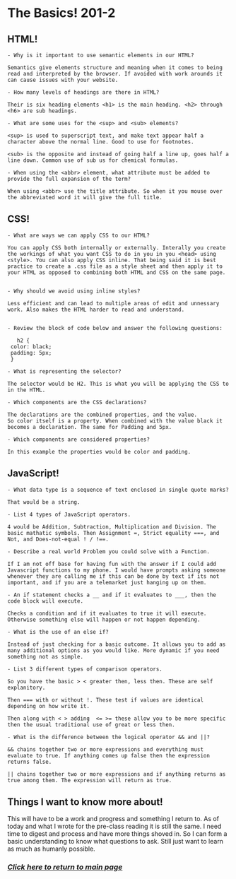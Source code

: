 # The Basics! 201-2

## HTML!

    - Why is it important to use semantic elements in our HTML?

    Semantics give elements structure and meaning when it comes to being read and interpreted by the browser. If avoided with work arounds it can cause issues with your website.

    - How many levels of headings are there in HTML?

    Their is six heading elements <h1> is the main heading. <h2> through <h6> are sub headings.

    - What are some uses for the <sup> and <sub> elements?

    <sup> is used to superscript text, and make text appear half a character above the normal line. Good to use for footnotes.

    <sub> is the opposite and instead of going half a line up, goes half a line down. Common use of sub us for chemical formulas.
    
    - When using the <abbr> element, what attribute must be added to provide the full expansion of the term?

    When using <abbr> use the title attribute. So when it you mouse over the abbreviated word it will give the full title.


## CSS!

    - What are ways we can apply CSS to our HTML?

    You can apply CSS both internally or externally. Interally you create the workings of what you want CSS to do in you in you <head> using <style>. You can also apply CSS inline. That being said it is best practice to create a .css file as a style sheet and then apply it to your HTML as opposed to combining both HTML and CSS on the same page.


    - Why should we avoid using inline styles?

    Less efficient and can lead to multiple areas of edit and unnessary work. Also makes the HTML harder to read and understand.


    - Review the block of code below and answer the following questions:

       h2 {
     color: black;
     padding: 5px;
     }

    - What is representing the selector?

    The selector would be H2. This is what you will be applying the CSS to in the HTML.

    - Which components are the CSS declarations?

    The declarations are the combined properties, and the value.
    So color itself is a property. When combined with the value black it becomes a declaration. The same for Padding and 5px. 

    - Which components are considered properties?

    In this example the properties would be color and padding.

## JavaScript!

    - What data type is a sequence of text enclosed in single quote marks?

    That would be a string.

    - List 4 types of JavaScript operators.

    4 would be Addition, Subtraction, Multiplication and Division. The basic mathatic symbols. Then Assignment =, Strict equality ===, and Not, and Does-not-equal ! / !==.

    - Describe a real world Problem you could solve with a Function.

    If I am not off base for having fun with the answer if I could add Javascript functions to my phone. I would have prompts asking someone whenever they are calling me if this can be done by text if its not important, and if you are a telemarket just hanging up on them.

    - An if statement checks a __ and if it evaluates to ___, then the code block will execute.

    Checks a condition and if it evaluates to true it will execute. Otherwise something else will happen or not happen depending.

    - What is the use of an else if?

    Instead of just checking for a basic outcome. It allows you to add as many additional options as you would like. More dynamic if you need something not as simple.

    - List 3 different types of comparison operators.

    So you have the basic > < greater then, less then. These are self explanitory.

    Then === with or without !. These test if values are identical depending on how write it.

    Then along with < > adding  <= >= these allow you to be more specific then the usual traditional use of great or less then.

    - What is the difference between the logical operator && and ||?

    && chains together two or more expressions and everything must evaluate to true. If anything comes up false then the expression returns false.

    || chains together two or more expressions and if anything returns as true among them. The expression will return as true.

## Things I want to know more about!

This will have to be a work and progress and something I return to. As of today and what I wrote for the pre-class reading it is still the same. I need time to digest and process and have more things shoved in. So I can form a basic understanding to know what questions to ask. Still just want to learn as much as humanly possible.

### [*Click here to return to main page*](../README.md)